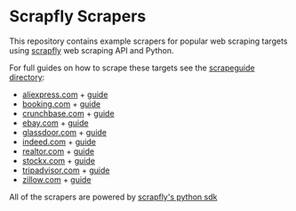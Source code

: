 # Scrapfly Scrapers

This repository contains example scrapers for popular web scraping targets using [scrapfly](https://scrapfly.io) web scraping API and Python.

For full guides on how to scrape these targets see the [scrapeguide directory](https://scrapfly.io/blog/tag/scrapeguide/):

- [aliexpress.com](./aliexpress-scraper/) + [guide](https://scrapfly.io/blog/how-to-scrape-aliexpress/)
- [booking.com](./bookingcom-scraper/) + [guide](https://scrapfly.io/blog/how-to-scrape-bookingcom/)
- [crunchbase.com](./crunchbase-scraper/) + [guide](https://scrapfly.io/blog/how-to-scrape-crunchbase/)
- [ebay.com](./ebay-scraper/) + [guide](https://scrapfly.io/blog/how-to-scrape-ebay/)
- [glassdoor.com](./glassdoor-scraper/) + [guide](https://scrapfly.io/blog/how-to-scrape-glassdoor/)
- [indeed.com](./indeed-scraper/) + [guide](https://scrapfly.io/blog/how-to-scrape-indeedcom/)
- [realtor.com](./realtorcom-scraper/) + [guide](https://scrapfly.io/blog/how-to-scrape-realtorcom/)
- [stockx.com](./stockx-scraper/) + [guide](https://scrapfly.io/blog/how-to-scrape-stockx/)
- [tripadvisor.com](./tripadvisor-scraper/) + [guide](https://scrapfly.io/blog/how-to-scrape-tripadvisor/)
- [zillow.com](./zillow-scraper/) + [guide](https://scrapfly.io/blog/how-to-scrape-zillow/)

All of the scrapers are powered by [scrapfly's python sdk](https://github.com/scrapfly/python-scrapfly)
